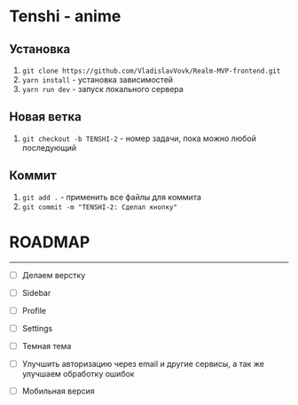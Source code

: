 # Tenshi - anime

## Установка
1. `git clone https://github.com/VladislavVovk/Realm-MVP-frontend.git`
2. `yarn install` - установка зависимостей
3. `yarn run dev` - запуск локального сервера

## Новая ветка
1. `git checkout -b TENSHI-2` - номер задачи, пока можно любой последующий

## Коммит
1. `git add .` - применить все файлы для коммита
2. `git commit -m "TENSHI-2: Сделал кнопку"`

# ROADMAP
----

- [ ]  Делаем верстку
  - [ ] Sidebar
  - [ ] Profile
  - [ ] Settings
  
- [ ] Темная тема
- [ ] Улучшить авторизацию через email и другие сервисы, а так же улучшаем обработку ошибок
- [ ] Мобильная версия
